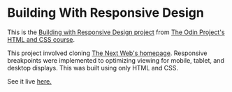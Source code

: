 # Building With Responsive Design 

This is the [Building with Responsive Design project](https://www.theodinproject.com/paths/full-stack-ruby-on-rails/courses/html-and-css/lessons/building-with-responsive-design) from [The Odin Project's](https://www.theodinproject.com/) [HTML and CSS course](https://www.theodinproject.com/paths/full-stack-ruby-on-rails/courses/html-and-css/).

This project involved cloning [The Next Web's homepage](https://thenextweb.com/).  Responsive breakpoints were implemented to optimizing viewing for mobile, tablet, and desktop displays.  This was built using only HTML and CSS.  

See it live [here.](https://esteban90-dev.github.io/building-with-responsive-design/)